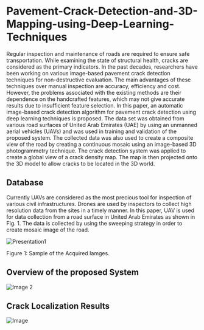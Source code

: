 # Pavement-Crack-Detection-and-3D-Mapping-using-Deep-Learning-Techniques

Regular inspection and maintenance of roads are required to ensure safe transportation. While examining the state of structural health, cracks are considered as the primary indicators. In the past decades, researchers have been working on various image-based pavement crack detection techniques for non-destructive evaluation. The main advantages of these techniques over manual inspection are accuracy, efficiency and cost. However, the problems associated with the existing methods are their dependence on the handcrafted features, which may not give accurate results due to insufficient feature selection. In this paper, an automatic image-based crack detection algorithm for pavement crack detection using deep learning techniques is proposed. The data set was obtained from various road surfaces of United Arab Emirates (UAE) by using an unmanned aerial vehicles (UAVs) and was used in training and validation of the proposed system. The collected data was also used to create a composite view of the road by creating a continuous mosaic using an image-based 3D photogrammetry technique. The crack detection system was applied to create a global view of a crack density map. The map is then projected onto the 3D model to allow cracks to be located in the 3D world.


## Database
Currently UAVs are considered as the most precious tool for inspection of various civil infrastructures. Drones are used by inspectors to collect high resolution data from
the sites in a timely manner. In this paper, UAV is used for data collection from a road surface in United Arab Emirates as shown in Fig. 1. The data is collected by using the sweeping strategy in order to create mosaic image of the road.

![Presentation1](https://user-images.githubusercontent.com/67760984/98013391-c13acc00-1e13-11eb-925d-b6e9fa831019.png)

Figure 1:  Sample of the Acquired Iamges.

## Overview of the proposed System

![Image 2](https://user-images.githubusercontent.com/67760984/98016359-51c6db80-1e17-11eb-8941-11d41a01be9a.png)


## Crack Localization Results

![Image](https://user-images.githubusercontent.com/67760984/98017353-8f783400-1e18-11eb-9a92-5c9e17bd02dd.png)
